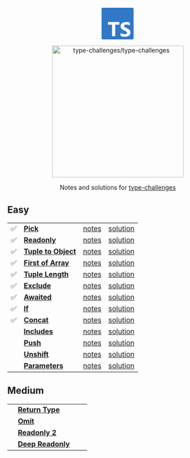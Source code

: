 <p align='center'>
  <svg viewBox="0 0 27 26" width="75" xmlns="http://www.w3.org/2000/svg"><path  fill="#3178c6"  d="m.98608 0h24.32332c.5446 0 .9861.436522.9861.975v24.05c0 .5385-.4415.975-.9861.975h-24.32332c-.544597 0-.98608-.4365-.98608-.975v-24.05c0-.538478.441483-.975.98608-.975zm13.63142 13.8324v-2.1324h-9.35841v2.1324h3.34111v9.4946h2.6598v-9.4946zm1.0604 9.2439c.4289.2162.9362.3784 1.5218.4865.5857.1081 1.2029.1622 1.8518.1622.6324 0 1.2331-.0595 1.8023-.1784.5691-.1189 1.0681-.3149 1.497-.5879s.7685-.6297 1.0187-1.0703.3753-.9852.3753-1.6339c0-.4703-.0715-.8824-.2145-1.2365-.1429-.3541-.3491-.669-.6186-.9447-.2694-.2757-.5925-.523-.9692-.7419s-.8014-.4257-1.2743-.6203c-.3465-.1406-.6572-.2771-.9321-.4095-.275-.1324-.5087-.2676-.7011-.4054-.1925-.1379-.3409-.2838-.4454-.4379-.1045-.154-.1567-.3284-.1567-.523 0-.1784.0467-.3392.1402-.4824.0935-.1433.2254-.2663.3959-.369s.3794-.1824.6269-.2392c.2474-.0567.5224-.0851.8248-.0851.22 0 .4523.0162.697.0486.2447.0325.4908.0825.7382.15.2475.0676.4881.1527.7218.2555.2337.1027.4495.2216.6475.3567v-2.4244c-.4015-.1514-.84-.2636-1.3157-.3365-.4756-.073-1.0214-.1095-1.6373-.1095-.6268 0-1.2207.0662-1.7816.1987-.5609.1324-1.0544.3392-1.4806.6203s-.763.6392-1.0104 1.0743c-.2475.4352-.3712.9555-.3712 1.5609 0 .7731.2268 1.4326.6805 1.9785.4537.546 1.1424 1.0082 2.0662 1.3866.363.146.7011.2892 1.0146.4298.3134.1405.5842.2865.8124.4378.2282.1514.4083.3162.5403.4946s.198.3811.198.6082c0 .1676-.0413.323-.1238.4662-.0825.1433-.2076.2676-.3753.373s-.3766.1879-.6268.2473c-.2502.0595-.5431.0892-.8785.0892-.5719 0-1.1383-.0986-1.6992-.2959-.5608-.1973-1.0805-.4933-1.5589-.8879z"/></svg>
</p>

<p align='center'>
  <img src="https://github.com/type-challenges/type-challenges/raw/main/screenshots/logo.svg" alt="type-challenges/type-challenges"  width="300"/>
</p>

<p align='center'>
  Notes and solutions for <a href="https://github.com/type-challenges/type-challenges">type-challenges<a/>
</p>

## Easy

<table>
  <tbody>
    <tr>
      <td>✅</td>
      <td><a href="./easy/00004_pick/README.md"><b>Pick</b></a></td>
			<td><a href="./easy/00004_pick/notes.md">notes</a></td>
      <td><a href="./easy/00004_pick/solution.ts">solution</a></td>
    </tr>
    <tr>
      <td>✅</td>
      <td><a href="./easy/00007_readonly/README.md"><b>Readonly</b></a></td>
  		<td><a href="./easy/00007_readonly/notes.md">notes</a></td>
      <td><a href="./easy/00007_readonly/solution.ts">solution</a></td>
    </tr>
    <tr>
      <td>✅</td>
      <td>
        <a href="./easy/00011_tuple_to_object/README.md"><b>Tuple to Object</b></a>
      </td>
      <td><a href="./easy/00011_tuple_to_object/notes.md">notes</a></td>
      <td><a href="./easy/00011_tuple_to_object/solution.ts">solution</a></td>
    </tr>
    <tr>
      <td>✅</td>
      <td><a href="./easy/00014_first_of_array/README.md"><b>First of Array</b></a></td>
      <td><a href="./easy/00014_first_of_array/notes.md">notes</a></td>
      <td><a href="./easy/00014_first_of_array/solution.ts">solution</a></td>
    </tr>
    <tr>
      <td>✅</td>
      <td><a href="./easy/00018_tuple_length/README.md"><b>Tuple Length</b></a></td>
      <td><a href="./easy/00018_tuple_length/notes.md">notes</a></td>
      <td><a href="./easy/00018_tuple_length/solution.ts">solution</a></td>
    </tr>
    <tr>
      <td>✅</td>
      <td><a href="./easy/00043_exclude/README.md"><b>Exclude</b></a></td>
      <td><a href="./easy/00043_exclude/notes.md">notes</a></td>
      <td><a href="./easy/00043_exclude/solution.ts">solution</a></td>
    </tr>
    <tr>
      <td>✅</td>
      <td><a href="./easy/00189_awaited/README.md"><b>Awaited</b></a></td>
      <td><a href="./easy/00189_awaited/notes.md">notes</a></td>
      <td><a href="./easy/00189_awaited/solution.ts">solution</a></td>
    </tr>
    <tr>
      <td>✅</td>
      <td><a href="./easy/00268_if/README.md"><b>If</b></a></td>
      <td><a href="./easy/00268_if/notes.md">notes</a></td>
      <td><a href="./easy/00268_if/solution.ts">solution</a></td>
    </tr>
    <tr>
      <td>✅</td>
      <td><a href="./easy/00533_concat/README.md"><b>Concat</b></a></td>
      <td><a href="./easy/00533_concat/notes.md">notes</a></td>
      <td><a href="./easy/00533_concat/solution.ts">solution</a></td>
    </tr>
    <tr>
      <td></td>
      <td><a href="./easy/00898_includes/README.md"><b>Includes</b></a></td>
      <td><a href="./easy/00898_includes/notes.md">notes</a></td>
      <td><a href="./easy/00898_includes/solution.ts">solution</a></td>
    </tr>
    <tr>
      <td></td>
      <td><a href="./easy/03057_push/README.md"><b>Push</b></a></td>
      <td><a href="./easy/03057_push/notes.md">notes</a></td>
      <td><a href="./easy/03057_push/solution.ts">solution</a></td>
    </tr>
    <tr>
      <td></td>
      <td><a href="./easy/03060_unshift/README.md"><b>Unshift</b></a></td>
      <td><a href="./easy/03060_unshift/notes.md">notes</a></td>
      <td><a href="./easy/03060_unshift/solution.ts">solution</a></td>
    </tr>
    <tr>
      <td></td>
      <td><a href="./easy/03312_parameters/README.md"><b>Parameters</b></a></td>
      <td><a href="./easy/03312_parameters/notes.md">notes</a></td>
      <td><a href="./easy/03312_parameters/solution.ts">solution</a></td>
    </tr>
  </tbody>
</table>

## Medium

<table>
  <tbody>
    <tr>
      <td></td>
      <td><a href="./medium/00002_return_type/README.md"><b>Return Type</b></a></td>
      <td></td>
      <td></td>
    </tr>
    <tr>
      <td></td>
      <td><a href="./medium/00003_omit/README.md"><b>Omit</b></a></td>
      <td></td>
      <td></td>
    </tr>
    <tr>
      <td></td>
      <td><a href="./medium/00008_readonly_2/README.md"><b>Readonly 2</b></a></td>
      <td></td>
      <td></td>
    </tr>
    <tr>
      <td></td>
      <td><a href="./medium/00009_deep_readonly/README.md"><b>Deep Readonly</b></a></td>
      <td></td>
      <td></td>
    </tr>
  </tbody>
</table>
